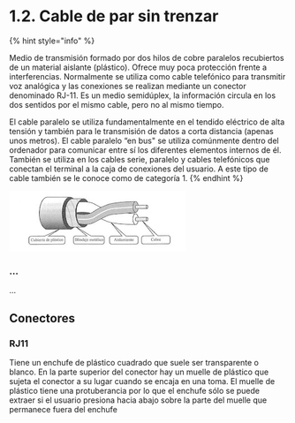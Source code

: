 # 1.2. Cable de par sin trenzar

{% hint style="info" %}


Medio de transmisión formado por dos hilos de cobre paralelos recubiertos de un material aislante (plástico). Ofrece muy poca protección frente a interferencias. Normalmente se utiliza como cable telefónico para transmitir voz analógica y las conexiones se realizan mediante un conector denominado RJ-11. Es un medio semidúplex, la información circula en los dos sentidos por el mismo cable, pero no al mismo tiempo.

El cable paralelo se utiliza fundamentalmente en el tendido eléctrico de alta tensión y también para le transmisión de datos a corta distancia (apenas unos metros). El cable paralelo “en bus" se utiliza comúnmente dentro del ordenador para comunicar entre sí los diferentes elementos internos de él. También se utiliza en los cables serie, paralelo y cables telefónicos que conectan el terminal a la caja de conexiones del usuario. A este tipo de cable también se le conoce como de categoría 1.
{% endhint %}

![](<../.gitbook/assets/cable par trenzado blindado.jpg>)



### ...

...

## Conectores

### **RJ11**

Tiene un enchufe de plástico cuadrado que suele ser transparente o blanco. En la parte superior del conector hay un muelle de plástico que sujeta el conector a su lugar cuando se encaja en una toma. El muelle de plástico tiene una protuberancia por lo que el enchufe sólo se puede extraer si el usuario presiona hacia abajo sobre la parte del muelle que permanece fuera del enchufe
